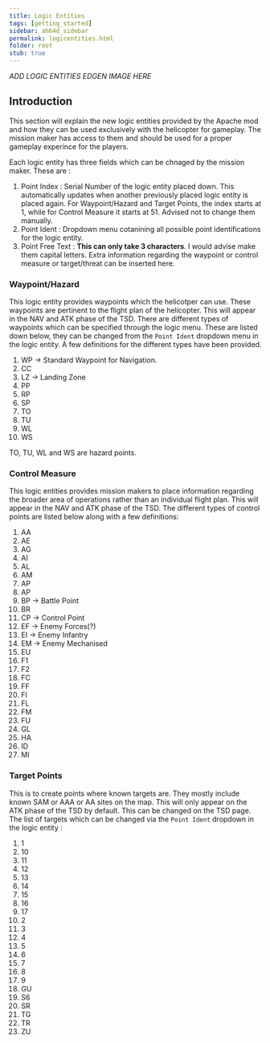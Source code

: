 ```yaml
---
title: Logic Entities
tags: [getting_started]
sidebar: ah64d_sidebar
permalink: logicentities.html
folder: root
stub: true
---
```


*ADD LOGIC ENTITIES EDGEN IMAGE HERE*

## Introduction

This section will explain the new logic entities provided by the Apache mod and how they can be used exclusively with the helicopter for gameplay. The mission maker has access to them and should be used for a proper gameplay experince for the players.

Each logic entity has three fields which can be chnaged by the mission maker. These are : 
1. Point Index : Serial Number of the logic entity placed down. This automatically updates when another previously placed logic entity is placed again. For Waypoint/Hazard and Target Points, the index starts at 1, while for Control Measure it starts at 51. Advised not to change them manually.
2. Point Ident : Dropdown menu cotanining all possible point identifications for the logic entity.
3. Point Free Text : __This can only take 3 characters__. I would advise make them capital letters. Extra information regarding the waypoint or control measure or target/threat can be inserted here.

### Waypoint/Hazard

This logic entity provides waypoints which the helicotper can use. These waypoints are pertinent to the flight plan of the helicopter. This will appear in the NAV and ATK phase of the TSD. There are different types of waypoints which can be specified through the logic menu. These are listed down below, they can be changed from the `Point Ident` dropdown menu in the logic entity. A few definitions for the different types have been provided.
1. WP -> Standard Waypoint for Navigation.
2. CC 
3. LZ -> Landing Zone
4. PP
5. RP
6. SP
7. TO
8. TU
9. WL
10. WS

TO, TU, WL and WS are hazard points.

### Control Measure

This logic entities provides mission makers to place information regarding the broader area of operations rather than an individual flight plan. This will appear in the NAV and ATK phase of the TSD. The different types of control points are listed below along with a few definitions: 
1. AA
2. AE
3. AG
4. AI
5. AL
6. AM
7. AP
8. AP
9. BP -> Battle Point
10. BR
11. CP -> Control Point
12. EF -> Enemy Forces(?)
13. EI -> Enemy Infantry
14. EM -> Enemy Mechanised
15. EU
16. F1
17. F2
18. FC
19. FF
20. FI
21. FL
22. FM
23. FU
24. GL
25. HA
26. ID
27. MI

### Target Points

This is to create points where known targets are. They mostly include known SAM or AAA or AA sites on the map. This will only appear on the ATK phase of the TSD by default. This can be changed on the TSD page. The list of targets which can be changed via the `Point Ident` dropdown in the logic entity :
1. 1
2. 10
3. 11
4. 12
5. 13
6. 14
7. 15
8. 16
7. 17
8. 2
9. 3
10. 4
11. 5
12. 6
13. 7
14. 8
15. 9
16. GU
17. S6
18. SR
19. TG
20. TR
21. ZU